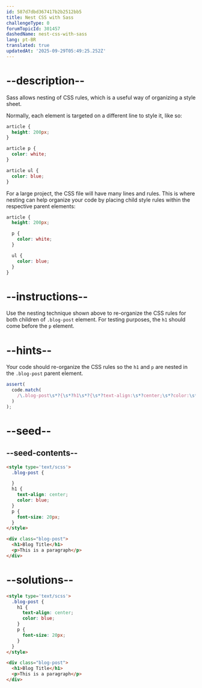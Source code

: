 ```yaml
---
id: 587d7dbd367417b2b2512bb5
title: Nest CSS with Sass
challengeType: 0
forumTopicId: 301457
dashedName: nest-css-with-sass
lang: pt-BR
translated: true
updatedAt: '2025-09-29T05:49:25.252Z'
---
```


# --description--

Sass allows nesting of CSS rules, which is a useful way of organizing a style sheet.

Normally, each element is targeted on a different line to style it, like so:

```scss
article {
  height: 200px;
}

article p {
  color: white;
}

article ul {
  color: blue;
}
```

For a large project, the CSS file will have many lines and rules. This is where nesting can help organize your code by placing child style rules within the respective parent elements:

```scss
article {
  height: 200px;

  p {
    color: white;
  }

  ul {
    color: blue;
  }
}

```

# --instructions--

Use the nesting technique shown above to re-organize the CSS rules for both children of `.blog-post` element. For testing purposes, the `h1` should come before the `p` element.

# --hints--

Your code should re-organize the CSS rules so the `h1` and `p` are nested in the `.blog-post` parent element.

```js
assert(
  code.match(
    /\.blog-post\s*?{\s*?h1\s*?{\s*?text-align:\s*?center;\s*?color:\s*?blue;\s*?}\s*?p\s*?{\s*?font-size:\s*?20px;\s*?}\s*?}/gi
  )
);
```

# --seed--

## --seed-contents--

```html
<style type='text/scss'>
  .blog-post {

  }
  h1 {
    text-align: center;
    color: blue;
  }
  p {
    font-size: 20px;
  }
</style>

<div class="blog-post">
  <h1>Blog Title</h1>
  <p>This is a paragraph</p>
</div>
```

# --solutions--

```html
<style type='text/scss'>
  .blog-post {
    h1 {
      text-align: center;
      color: blue;
    }
    p {
      font-size: 20px;
    }
  }
</style>

<div class="blog-post">
  <h1>Blog Title</h1>
  <p>This is a paragraph</p>
</div>
```
